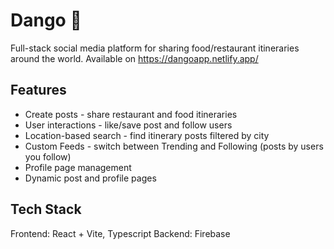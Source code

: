 # Dango 🍡

Full-stack social media platform for sharing food/restaurant itineraries around the world. Available on https://dangoapp.netlify.app/

## Features

- Create posts - share restaurant and food itineraries
- User interactions - like/save post and follow users
- Location-based search - find itinerary posts filtered by city
- Custom Feeds - switch between Trending and Following (posts by users you follow)
- Profile page management
- Dynamic post and profile pages

## Tech Stack

Frontend: React + Vite, Typescript
Backend: Firebase
